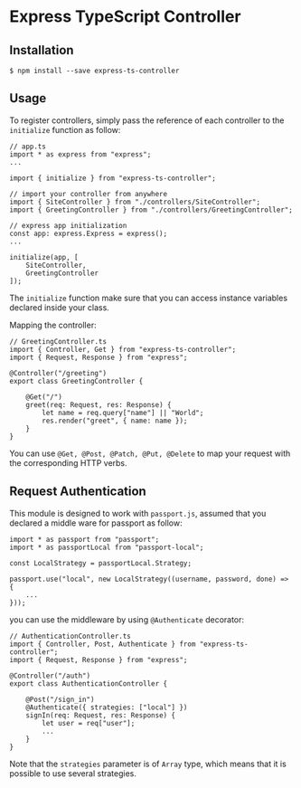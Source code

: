 Express TypeScript Controller
=============================

Installation
------------

    $ npm install --save express-ts-controller

Usage
-----

To register controllers, simply pass the reference of each controller to the `initialize` function as follow:

    // app.ts
    import * as express from "express";
    ...
    
    import { initialize } from "express-ts-controller";
    
    // import your controller from anywhere
    import { SiteController } from "./controllers/SiteController";
    import { GreetingController } from "./controllers/GreetingController";
    
    // express app initialization
    const app: express.Express = express();
    ...
    
    initialize(app, [
        SiteController,
        GreetingController
    ]);
    
The `initialize` function make sure that you can access instance variables declared inside your class.
    
Mapping the controller:
    
    // GreetingController.ts
    import { Controller, Get } from "express-ts-controller";
    import { Request, Response } from "express";
    
    @Controller("/greeting")
    export class GreetingController {
    
        @Get("/")
        greet(req: Request, res: Response) {
            let name = req.query["name"] || "World";
            res.render("greet", { name: name });
        }
    }
   
You can use `@Get, @Post, @Patch, @Put, @Delete` to map your request with the corresponding HTTP verbs.

Request Authentication
----------------------

This module is designed to work with `passport.js`, assumed that you declared a middle ware for passport as follow:
 
    import * as passport from "passport";
    import * as passportLocal from "passport-local";
    
    const LocalStrategy = passportLocal.Strategy;
    
    passport.use("local", new LocalStrategy((username, password, done) => {
        ...
    }));
    
you can use the middleware by using `@Authenticate` decorator:

    // AuthenticationController.ts
    import { Controller, Post, Authenticate } from "express-ts-controller";
    import { Request, Response } from "express";
    
    @Controller("/auth")
    export class AuthenticationController {
        
        @Post("/sign_in")
        @Authenticate({ strategies: ["local"] })
        signIn(req: Request, res: Response) {
            let user = req["user"];
            ...
        }
    }
    
Note that the `strategies` parameter is of `Array` type, which means that it is possible to use several strategies.
